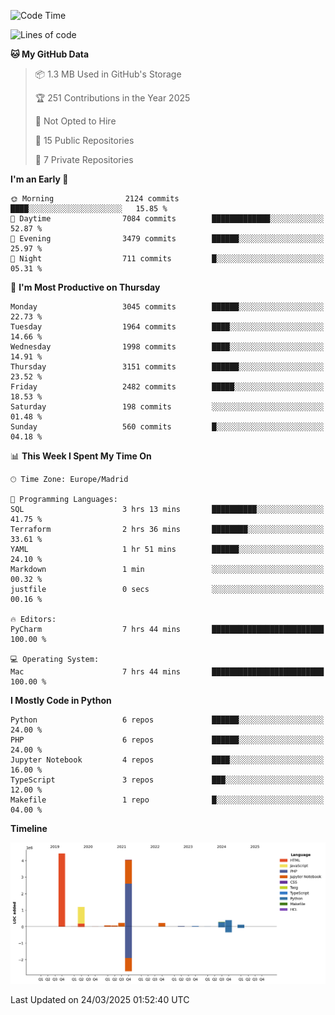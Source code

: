 <!--START_SECTION:waka-->
![Code Time](http://img.shields.io/badge/Code%20Time-716%20hrs%2037%20mins-blue)

![Lines of code](https://img.shields.io/badge/From%20Hello%20World%20I%27ve%20Written-11.1%20million%20lines%20of%20code-blue)

**🐱 My GitHub Data** 

> 📦 1.3 MB Used in GitHub's Storage 
 > 
> 🏆 251 Contributions in the Year 2025
 > 
> 🚫 Not Opted to Hire
 > 
> 📜 15 Public Repositories 
 > 
> 🔑 7 Private Repositories 
 > 
**I'm an Early 🐤** 

```text
🌞 Morning                2124 commits        ████░░░░░░░░░░░░░░░░░░░░░   15.85 % 
🌆 Daytime                7084 commits        █████████████░░░░░░░░░░░░   52.87 % 
🌃 Evening                3479 commits        ██████░░░░░░░░░░░░░░░░░░░   25.97 % 
🌙 Night                  711 commits         █░░░░░░░░░░░░░░░░░░░░░░░░   05.31 % 
```
📅 **I'm Most Productive on Thursday** 

```text
Monday                   3045 commits        ██████░░░░░░░░░░░░░░░░░░░   22.73 % 
Tuesday                  1964 commits        ████░░░░░░░░░░░░░░░░░░░░░   14.66 % 
Wednesday                1998 commits        ████░░░░░░░░░░░░░░░░░░░░░   14.91 % 
Thursday                 3151 commits        ██████░░░░░░░░░░░░░░░░░░░   23.52 % 
Friday                   2482 commits        █████░░░░░░░░░░░░░░░░░░░░   18.53 % 
Saturday                 198 commits         ░░░░░░░░░░░░░░░░░░░░░░░░░   01.48 % 
Sunday                   560 commits         █░░░░░░░░░░░░░░░░░░░░░░░░   04.18 % 
```


📊 **This Week I Spent My Time On** 

```text
🕑︎ Time Zone: Europe/Madrid

💬 Programming Languages: 
SQL                      3 hrs 13 mins       ██████████░░░░░░░░░░░░░░░   41.75 % 
Terraform                2 hrs 36 mins       ████████░░░░░░░░░░░░░░░░░   33.61 % 
YAML                     1 hr 51 mins        ██████░░░░░░░░░░░░░░░░░░░   24.10 % 
Markdown                 1 min               ░░░░░░░░░░░░░░░░░░░░░░░░░   00.32 % 
justfile                 0 secs              ░░░░░░░░░░░░░░░░░░░░░░░░░   00.16 % 

🔥 Editors: 
PyCharm                  7 hrs 44 mins       █████████████████████████   100.00 % 

💻 Operating System: 
Mac                      7 hrs 44 mins       █████████████████████████   100.00 % 
```

**I Mostly Code in Python** 

```text
Python                   6 repos             ██████░░░░░░░░░░░░░░░░░░░   24.00 % 
PHP                      6 repos             ██████░░░░░░░░░░░░░░░░░░░   24.00 % 
Jupyter Notebook         4 repos             ████░░░░░░░░░░░░░░░░░░░░░   16.00 % 
TypeScript               3 repos             ███░░░░░░░░░░░░░░░░░░░░░░   12.00 % 
Makefile                 1 repo              █░░░░░░░░░░░░░░░░░░░░░░░░   04.00 % 
```



**Timeline**

![Lines of Code chart](https://raw.githubusercontent.com/danisoronellas/danisoronellas/main/assets/bar_graph.png)


 Last Updated on 24/03/2025 01:52:40 UTC
<!--END_SECTION:waka-->
